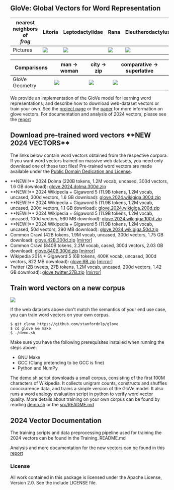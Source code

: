 ## GloVe: Global Vectors for Word Representation


| nearest neighbors of <br/> <em>frog</em> | Litoria             |  Leptodactylidae | Rana | Eleutherodactylus |
| --- | ------------------------------- | ------------------- | ---------------- | ------------------- |
| Pictures | <img src="https://nlp.stanford.edu/projects/glove/images/litoria.jpg"></img> | <img src="https://nlp.stanford.edu/projects/glove/images/leptodactylidae.jpg"></img> | <img src="https://nlp.stanford.edu/projects/glove/images/rana.jpg"></img> | <img src="https://nlp.stanford.edu/projects/glove/images/eleutherodactylus.jpg"></img> |

| Comparisons | man -> woman             |  city -> zip | comparative -> superlative |
| --- | ------------------------|-------------------------|-------------------------|
| GloVe Geometry | <img src="https://nlp.stanford.edu/projects/glove/images/man_woman_small.jpg"></img>  | <img src="https://nlp.stanford.edu/projects/glove/images/city_zip_small.jpg"></img> | <img src="https://nlp.stanford.edu/projects/glove/images/comparative_superlative_small.jpg"></img> |

We provide an implementation of the GloVe model for learning word representations, and describe how to download web-dataset vectors or train your own. See the [project page](https://nlp.stanford.edu/projects/glove/) or the [paper](https://nlp.stanford.edu/pubs/glove.pdf) for more information on glove vectors. For documentation and analysis of 2024 vectors, please see the [report](https://arxiv.org/abs/2507.18103)

## Download pre-trained word vectors \*\***NEW 2024 VECTORS**\*\*
The links below contain word vectors obtained from the respective corpora. If you want word vectors trained on massive web datasets, you need only download one of these text files! Pre-trained word vectors are made available under the <a href="https://opendatacommons.org/licenses/pddl/">Public Domain Dedication and License</a>.
<div class="entry">
<ul style="padding-left:0px; margin-top:0px; margin-bottom:0px">
  <li> **NEW!!** 2024 Dolma (220B tokens, 1.2M vocab, uncased, 300d vectors, 1.6 GB download): <a href="https://nlp.stanford.edu/data/wordvecs/glove.2024.dolma.300d.zip">glove.2024.dolma.300d.zip</a> </li>
  <li> **NEW!!** 2024 Wikipedia + Gigaword 5 (11.9B tokens, 1.2M vocab, uncased, 300d vectors, 1.6 GB download): <a href="https://nlp.stanford.edu/data/wordvecs/glove.2024.wikigiga.300d.zip">glove.2024.wikigiga.300d.zip</a> </li>
  <li> **NEW!!** 2024 Wikipedia + Gigaword 5 (11.9B tokens, 1.2M vocab, uncased, 200d vectors, 1.1 GB download): <a href="https://nlp.stanford.edu/data/wordvecs/glove.2024.wikigiga.200d.zip">glove.2024.wikigiga.200d.zip</a> </li>
  <li> **NEW!!** 2024 Wikipedia + Gigaword 5 (11.9B tokens, 1.2M vocab, uncased, 100d vectors, 560 MB download): <a href="https://nlp.stanford.edu/data/wordvecs/glove.2024.wikigiga.100d.zip">glove.2024.wikigiga.100d.zip</a> </li>
   <li> **NEW!!** 2024 Wikipedia + Gigaword 5 (11.9B tokens, 1.2M vocab, uncased, 50d vectors, 290 MB download): <a href="https://nlp.stanford.edu/data/wordvecs/glove.2024.wikigiga.50d.zip">glove.2024.wikigiga.50d.zip</a> </li>
  <li> Common Crawl (42B tokens, 1.9M vocab, uncased, 300d vectors, 1.75 GB download): <a href="https://huggingface.co/stanfordnlp/glove/resolve/main/glove.42B.300d.zip">glove.42B.300d.zip</a> [<a href="https://nlp.stanford.edu/data/wordvecs/glove.42B.300d.zip">mirror</a>] </li>
  <li> Common Crawl (840B tokens, 2.2M vocab, cased, 300d vectors, 2.03 GB download): <a href="https://huggingface.co/stanfordnlp/glove/resolve/main/glove.840B.300d.zip">glove.840B.300d.zip</a> [<a href="https://nlp.stanford.edu/data/wordvecs/glove.840B.300d.zip">mirror</a>] </li>
  <li> Wikipedia 2014 + Gigaword 5 (6B tokens, 400K vocab, uncased, 300d vectors, 822 MB download): <a href="https://huggingface.co/stanfordnlp/glove/resolve/main/glove.6B.zip">glove.6B.zip</a> [<a href="https://nlp.stanford.edu/data/wordvecs/glove.6B.zip">mirror</a>] </li>
  <li> Twitter (2B tweets, 27B tokens, 1.2M vocab, uncased, 200d vectors, 1.42 GB download): <a href="https://huggingface.co/stanfordnlp/glove/resolve/main/glove.twitter.27B.zip">glove.twitter.27B.zip</a> [<a href="https://nlp.stanford.edu/data/wordvecs/glove.twitter.27B.zip">mirror</a>] </li>
</ul>
</div>

## Train word vectors on a new corpus

<img src="https://travis-ci.org/stanfordnlp/GloVe.svg?branch=master"></img>

If the web datasets above don't match the semantics of your end use case, you can train word vectors on your own corpus.

    $ git clone https://github.com/stanfordnlp/glove
    $ cd glove && make
    $ ./demo.sh

Make sure you have the following prerequisites installed when running the steps above:

* GNU Make
* GCC (Clang pretending to be GCC is fine)
* Python and NumPy

The demo.sh script downloads a small corpus, consisting of the first 100M characters of Wikipedia. It collects unigram counts, constructs and shuffles cooccurrence data, and trains a simple version of the GloVe model. It also runs a word analogy evaluation script in python to verify word vector quality. More details about training on your own corpus can be found by reading [demo.sh](https://github.com/stanfordnlp/GloVe/blob/master/demo.sh) or the [src/README.md](https://github.com/stanfordnlp/GloVe/tree/master/src)

## 2024 Vector Documentation 
The training scripts and data preprocessing pipeline used for training the 2024 vectors can be found in the Training_README.md

Analysis and more documentation for the new vectors can be found in this [report](https://arxiv.org/abs/2507.18103)

### License
All work contained in this package is licensed under the Apache License, Version 2.0. See the include LICENSE file.
